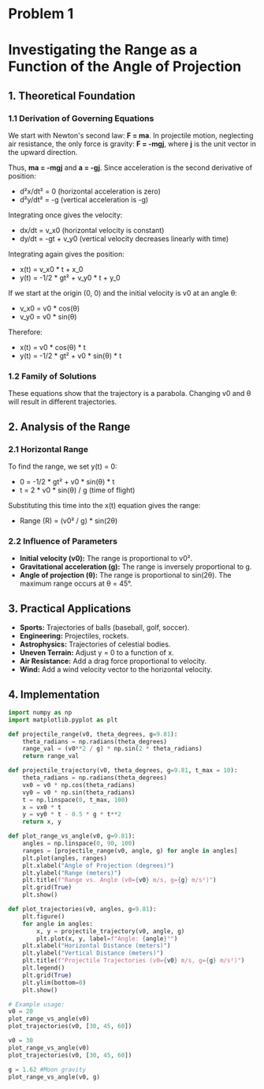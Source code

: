 # Problem 1
 
# Investigating the Range as a Function of the Angle of Projection

## 1. Theoretical Foundation

### 1.1 Derivation of Governing Equations

We start with Newton's second law: **F = ma**. In projectile motion, neglecting air resistance, the only force is gravity: **F = -mgj**, where **j** is the unit vector in the upward direction.

Thus, **ma = -mgj** and **a = -gj**. Since acceleration is the second derivative of position:

* d²x/dt² = 0 (horizontal acceleration is zero)
* d²y/dt² = -g (vertical acceleration is -g)

Integrating once gives the velocity:

* dx/dt = v_x0 (horizontal velocity is constant)
* dy/dt = -gt + v_y0 (vertical velocity decreases linearly with time)

Integrating again gives the position:

* x(t) = v_x0 * t + x_0
* y(t) = -1/2 * gt² + v_y0 * t + y_0

If we start at the origin (0, 0) and the initial velocity is v0 at an angle θ:

* v_x0 = v0 * cos(θ)
* v_y0 = v0 * sin(θ)

Therefore:

* x(t) = v0 * cos(θ) * t
* y(t) = -1/2 * gt² + v0 * sin(θ) * t

### 1.2 Family of Solutions

These equations show that the trajectory is a parabola. Changing v0 and θ will result in different trajectories.

## 2. Analysis of the Range

### 2.1 Horizontal Range

To find the range, we set y(t) = 0:

* 0 = -1/2 * gt² + v0 * sin(θ) * t
* t = 2 * v0 * sin(θ) / g (time of flight)

Substituting this time into the x(t) equation gives the range:

* Range (R) = (v0² / g) * sin(2θ)

### 2.2 Influence of Parameters

* **Initial velocity (v0):** The range is proportional to v0².
* **Gravitational acceleration (g):** The range is inversely proportional to g.
* **Angle of projection (θ):** The range is proportional to sin(2θ). The maximum range occurs at θ = 45°.

## 3. Practical Applications

* **Sports:** Trajectories of balls (baseball, golf, soccer).
* **Engineering:** Projectiles, rockets.
* **Astrophysics:** Trajectories of celestial bodies.
* **Uneven Terrain:** Adjust y = 0 to a function of x.
* **Air Resistance:** Add a drag force proportional to velocity.
* **Wind:** Add a wind velocity vector to the horizontal velocity.

## 4. Implementation

```python
import numpy as np
import matplotlib.pyplot as plt

def projectile_range(v0, theta_degrees, g=9.81):
    theta_radians = np.radians(theta_degrees)
    range_val = (v0**2 / g) * np.sin(2 * theta_radians)
    return range_val

def projectile_trajectory(v0, theta_degrees, g=9.81, t_max = 10):
    theta_radians = np.radians(theta_degrees)
    vx0 = v0 * np.cos(theta_radians)
    vy0 = v0 * np.sin(theta_radians)
    t = np.linspace(0, t_max, 100)
    x = vx0 * t
    y = vy0 * t - 0.5 * g * t**2
    return x, y

def plot_range_vs_angle(v0, g=9.81):
    angles = np.linspace(0, 90, 100)
    ranges = [projectile_range(v0, angle, g) for angle in angles]
    plt.plot(angles, ranges)
    plt.xlabel("Angle of Projection (degrees)")
    plt.ylabel("Range (meters)")
    plt.title(f"Range vs. Angle (v0={v0} m/s, g={g} m/s²)")
    plt.grid(True)
    plt.show()

def plot_trajectories(v0, angles, g=9.81):
    plt.figure()
    for angle in angles:
        x, y = projectile_trajectory(v0, angle, g)
        plt.plot(x, y, label=f"Angle: {angle}°")
    plt.xlabel("Horizontal Distance (meters)")
    plt.ylabel("Vertical Distance (meters)")
    plt.title(f"Projectile Trajectories (v0={v0} m/s, g={g} m/s²)")
    plt.legend()
    plt.grid(True)
    plt.ylim(bottom=0)
    plt.show()

# Example usage:
v0 = 20
plot_range_vs_angle(v0)
plot_trajectories(v0, [30, 45, 60])

v0 = 30
plot_range_vs_angle(v0)
plot_trajectories(v0, [30, 45, 60])

g = 1.62 #Moon gravity
plot_range_vs_angle(v0, g)